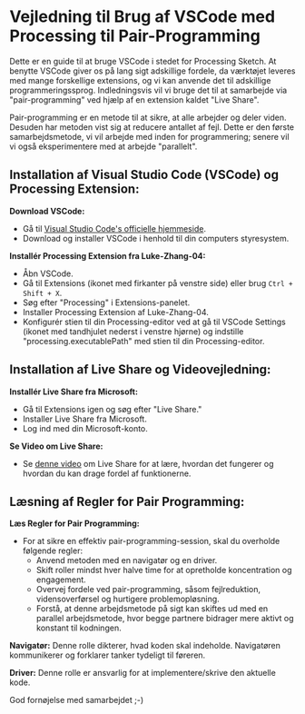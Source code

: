 # Vejledning til Brug af VSCode med Processing til Pair-Programming


Dette er en guide til at bruge VSCode i stedet for Processing Sketch. At benytte VSCode giver os på lang sigt adskillige fordele, da værktøjet leveres med mange forskellige extensions, og vi kan anvende det til adskillige programmeringssprog. Indledningsvis vil vi bruge det til at samarbejde via "pair-programming" ved hjælp af en extension kaldet "Live Share".

Pair-programming er en metode til at sikre, at alle arbejder og deler viden. Desuden har metoden vist sig at reducere antallet af fejl. Dette er den første samarbejdsmetode, vi vil arbejde med inden for programmering; senere vil vi også eksperimentere med at arbejde "parallelt".


## Installation af Visual Studio Code (VSCode) og Processing Extension:

**Download VSCode:**
   - Gå til [Visual Studio Code's officielle hjemmeside](https://code.visualstudio.com/).
   - Download og installer VSCode i henhold til din computers styresystem.

**Installér Processing Extension fra Luke-Zhang-04:**
   - Åbn VSCode.
   - Gå til Extensions (ikonet med firkanter på venstre side) eller brug `Ctrl + Shift + X`.
   - Søg efter "Processing" i Extensions-panelet.
   - Installer Processing Extension af Luke-Zhang-04.
   - Konfigurér stien til din Processing-editor ved at gå til VSCode Settings (ikonet med tandhjulet nederst i venstre hjørne) og indstille "processing.executablePath" med stien til din Processing-editor.

## Installation af Live Share og Videovejledning:

**Installér Live Share fra Microsoft:**
   - Gå til Extensions igen og søg efter "Live Share."
   - Installer Live Share fra Microsoft.
   - Log ind med din Microsoft-konto.

**Se Video om Live Share:**
   - Se [denne video](https://youtu.be/A2ceblXTBBc?feature=shared) om Live Share for at lære, hvordan det fungerer og hvordan du kan drage fordel af funktionerne.

## Læsning af Regler for Pair Programming:

**Læs Regler for Pair Programming:**
   - For at sikre en effektiv pair-programming-session, skal du overholde følgende regler:
      - Anvend metoden med en navigatør og en driver.
      - Skift roller mindst hver halve time for at opretholde koncentration og engagement.
      - Overvej fordele ved pair-programming, såsom fejlreduktion, vidensoverførsel og hurtigere problemopløsning.
      - Forstå, at denne arbejdsmetode på sigt kan skiftes ud med en parallel arbejdsmetode, hvor begge partnere bidrager mere aktivt og konstant til kodningen.

**Navigatør:** Denne rolle dikterer, hvad koden skal indeholde. Navigatøren kommunikerer og forklarer tanker tydeligt til føreren.
    
**Driver:** Denne rolle er ansvarlig for at implementere/skrive den aktuelle kode.

God fornøjelse med samarbejdet ;-)